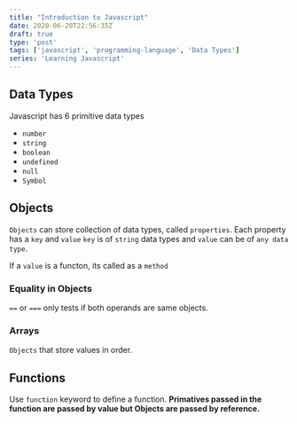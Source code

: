 ```yaml
---
title: "Introduction to Javascript"
date: 2020-06-20T22:56:35Z
draft: true
type: 'post'
tags: ['javascript', 'programming-language', 'Data Types']
series: 'Learning Javascript'
---
```


## Data Types

Javascript has 6 primitive data types
- `number`
- `string`
- `boolean`
- `undefined`
- `null`
- `Symbol`


## Objects

`Objects` can store collection of data types, called `properties`.
Each property has a `key` and `value`
`key` is of `string` data types and `value` can be of `any data type`.

If a `value` is a functon, its called as a `method`

### Equality in Objects

`==` or `===` only tests if both operands are same objects. 

### Arrays

`Objects` that store values in order.


## Functions

Use `function` keyword to define a function. **Primatives passed in the function are passed by value but Objects are passed by reference.**

